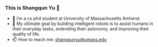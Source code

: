### This is Shangqun Yu  👋
- 🔭 I’m a cs phd student at University of Massachusetts Amherst.
- 👯 My ultimate goal by building intelligent robots is to assist humans in their everyday tasks, extending their autonomy, and improving their quality of life.
- 📫 How to reach me: shangqunyu@umass.edu  

<!--
**ShangqunYu/ShangqunYu** is a ✨ _special_ ✨ repository because its `README.md` (this file) appears on your GitHub profile.


-->
